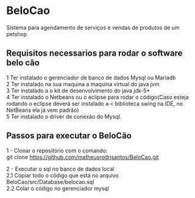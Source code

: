 # BeloCao

Sistema para agendamento de serviços e vendas de produtos de um petshop 

## Requisitos necessarios para rodar o software belo cão 

1 Ter instalado o gerenciador de banco de dados Mysql ou Mariadb <br>
2 Ter instalado na sua maquina a maquina virtual do java jvm <br>
3 Ter instalado a o kit de desenvolvimento do java jdk-5* <br>
4 Ter instalado o Netbeans ou o eclipse para rodar o código(Caso esteja rodando o eclipse deverá ser instalado a <
biblioteca swing na IDE, no NetBeans ela já vem padrão)<br> 
5 Ter instalado o driver de conexão do Mysql. <br>


## Passos para executar o BeloCão 

1 - Clonar o repositório com o comando: <br>
git clone https://github.com/matheusrodrisantos/BeloCao.git 

2 - Executar o sql no banco de dados local <br>
  2.1 Copiar todo o código que está no arquivo BeloCao/src/Database/belocao.sql 	<br>
  2.2 Colar o código no gerenciador mysql <br>

